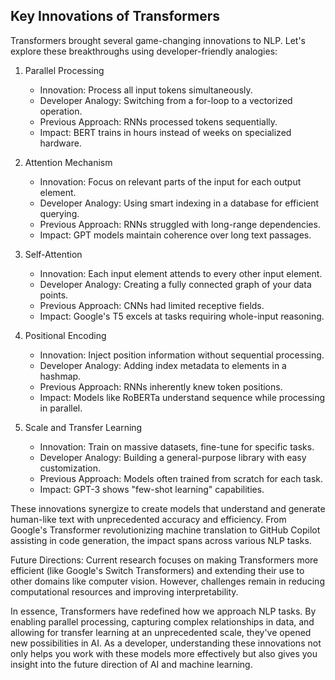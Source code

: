 ## Key Innovations of Transformers

Transformers brought several game-changing innovations to NLP. Let's explore these breakthroughs using developer-friendly analogies:

1. Parallel Processing
   - Innovation: Process all input tokens simultaneously.
   - Developer Analogy: Switching from a for-loop to a vectorized operation.
   - Previous Approach: RNNs processed tokens sequentially.
   - Impact: BERT trains in hours instead of weeks on specialized hardware.

2. Attention Mechanism
   - Innovation: Focus on relevant parts of the input for each output element.
   - Developer Analogy: Using smart indexing in a database for efficient querying.
   - Previous Approach: RNNs struggled with long-range dependencies.
   - Impact: GPT models maintain coherence over long text passages.

3. Self-Attention
   - Innovation: Each input element attends to every other input element.
   - Developer Analogy: Creating a fully connected graph of your data points.
   - Previous Approach: CNNs had limited receptive fields.
   - Impact: Google's T5 excels at tasks requiring whole-input reasoning.

4. Positional Encoding
   - Innovation: Inject position information without sequential processing.
   - Developer Analogy: Adding index metadata to elements in a hashmap.
   - Previous Approach: RNNs inherently knew token positions.
   - Impact: Models like RoBERTa understand sequence while processing in parallel.

5. Scale and Transfer Learning
   - Innovation: Train on massive datasets, fine-tune for specific tasks.
   - Developer Analogy: Building a general-purpose library with easy customization.
   - Previous Approach: Models often trained from scratch for each task.
   - Impact: GPT-3 shows "few-shot learning" capabilities.

These innovations synergize to create models that understand and generate human-like text with unprecedented accuracy and efficiency. From Google's Transformer revolutionizing machine translation to GitHub Copilot assisting in code generation, the impact spans across various NLP tasks.

Future Directions: Current research focuses on making Transformers more efficient (like Google's Switch Transformers) and extending their use to other domains like computer vision. However, challenges remain in reducing computational resources and improving interpretability.

In essence, Transformers have redefined how we approach NLP tasks. By enabling parallel processing, capturing complex relationships in data, and allowing for transfer learning at an unprecedented scale, they've opened new possibilities in AI. As a developer, understanding these innovations not only helps you work with these models more effectively but also gives you insight into the future direction of AI and machine learning.


